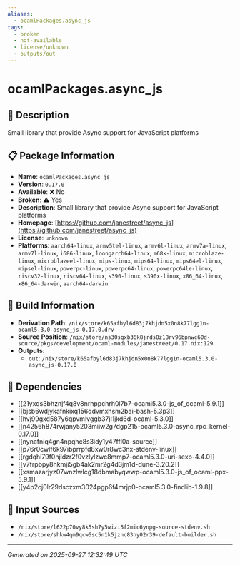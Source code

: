 ```yaml
---
aliases:
  - ocamlPackages.async_js
tags:
  - broken
  - not-available
  - license/unknown
  - outputs/out
---
```


# ocamlPackages.async_js

## 📝 Description

Small library that provide Async support for JavaScript platforms

## 📋 Package Information

- **Name**: `ocamlPackages.async_js`
- **Version**: `0.17.0`
- **Available**: ❌ No
- **Broken**: ⚠️ Yes
- **Description**: Small library that provide Async support for JavaScript platforms
- **Homepage**: [https://github.com/janestreet/async_js](https://github.com/janestreet/async_js)
- **License**: `unknown`
- **Platforms**: `aarch64-linux`, `armv5tel-linux`, `armv6l-linux`, `armv7a-linux`, `armv7l-linux`, `i686-linux`, `loongarch64-linux`, `m68k-linux`, `microblaze-linux`, `microblazeel-linux`, `mips-linux`, `mips64-linux`, `mips64el-linux`, `mipsel-linux`, `powerpc-linux`, `powerpc64-linux`, `powerpc64le-linux`, `riscv32-linux`, `riscv64-linux`, `s390-linux`, `s390x-linux`, `x86_64-linux`, `x86_64-darwin`, `aarch64-darwin`

## 🔧 Build Information

- **Derivation Path**: `/nix/store/k65afbyl6d83j7khjdn5x0n8k77lgg1n-ocaml5.3.0-async_js-0.17.0.drv`
- **Source Position**: `/nix/store/ns30sqxb36k8jrds8z18rv96bpnwc60d-source/pkgs/development/ocaml-modules/janestreet/0.17.nix:129`
- **Outputs**:
  - `out`:  `/nix/store/k65afbyl6d83j7khjdn5x0n8k77lgg1n-ocaml5.3.0-async_js-0.17.0`

## 🔗 Dependencies

- [[21yxqs3bhznjf4q8v8nrhppchrh0l7b7-ocaml5.3.0-js_of_ocaml-5.9.1]]
- [[bjsb6wdjykafnkixq156qdvmxhsm2bai-bash-5.3p3]]
- [[hvj99gxd587y6qpvmlvggb37jl1jkd6d-ocaml-5.3.0]]
- [[n4256h874rwjany5203miiw2g7dgp215-ocaml5.3.0-async_rpc_kernel-0.17.0]]
- [[nynafniq4gn4npqhc8s3idy1y47ffl0a-source]]
- [[p76r0cwlf6k97ibprrpfd8xw0r8wc3nx-stdenv-linux]]
- [[rgdqhi79f0njldzr2f0vzlylzwc8mmp7-ocaml5.3.0-uri-sexp-4.4.0]]
- [[v7frpbpy8hkmji5gb4ak2mr2g4d3jm1d-dune-3.20.2]]
- [[xsmazarjyz07wnzlwlcg18dbmabyqwwp-ocaml5.3.0-js_of_ocaml-ppx-5.9.1]]
- [[y4p2cj0lr29dsczxm3024pgp6f4mrjp0-ocaml5.3.0-findlib-1.9.8]]

## 📁 Input Sources

- `/nix/store/l622p70vy8k5sh7y5wizi5f2mic6ynpg-source-stdenv.sh`
- `/nix/store/shkw4qm9qcw5sc5n1k5jznc83ny02r39-default-builder.sh`

---
*Generated on 2025-09-27 12:32:49 UTC*
